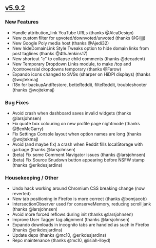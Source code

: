 ## [v5.9.2](https://github.com/honestbleeps/Reddit-Enhancement-Suite/releases/v5.9.2)

### New Features

- Handle attribution_link YouTube URLs (thanks @AlcaDesign)
- New custom filter for upvoted/downvoted/unvoted (thanks @Giljjj)
- New Google Poly media host (thanks @Ajedi32)
- New hideDomainLink Style Tweaks option to hide domain links from post taglines (thanks @4thJenkins17)
- New shortcut "c" to collapse child comments (thanks @decadent)
- New Temporary Dropdown Links module, to make /top and /controversial dropdowns temporary (thanks @Farow)
- Expando icons changed to SVGs (sharper on HiDPI displays) (thanks @wojtekmaj)
- i18n for backupAndRestore, betteReddit, filteReddit, troubleshooter (thanks @wojtekmaj)

### Bug Fixes

- Avoid crash when dashboard saves invalid widgets (thanks @larsjohnsen)
- Fix quote box colouring on new profile page nightmode (thanks @BenMcGarry)
- Fix Settings Console layout when option names are long (thanks @wojtekmaj)
- Avoid (and maybe fix) a crash when Reddit fills localStorage with garbage (thanks @larsjohnsen)
- (beta) Fix some Comment Navigator issues (thanks @larsjohnsen)
- (beta) Fix Source Snudown button appearing before NSFW stamp (thanks @erikdesjardins)

### Housekeeping / Other

- Undo hack working around Chromium CSS breaking change (now reverted)
- New tab positioning in Firefox is more correct (thanks @bomjacob)
- IntersectionObserver used for conserveMemory, reducing scroll jank (thanks @larsjohnsen)
- Avoid more forced reflows during init (thanks @larsjohnsen)
- Improve User Tagger tag alignment (thanks @larsjohnsen)
- Expando downloads in incognito tabs are handled as such in Firefox (thanks @erikdesjardins)
- Update deps (thanks @mc10, @erikdesjardins)
- Repo maintenance (thanks @mc10, @isiah-lloyd)
